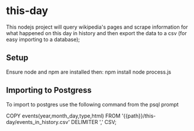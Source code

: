 this-day
=============
This nodejs project will query wikipedia's pages and scrape information for what happened on this day in history and then export the data to a csv (for easy importing to a database);

Setup
-------------------
Ensure node and npm are installed then:
	npm install
	node process.js



Importing to Postgress
-------------------
To import to postgres use the following command from the psql prompt

COPY events(year,month_day,type,html) FROM '{{path}}/this-day/events_in_history.csv' DELIMITER ',' CSV;